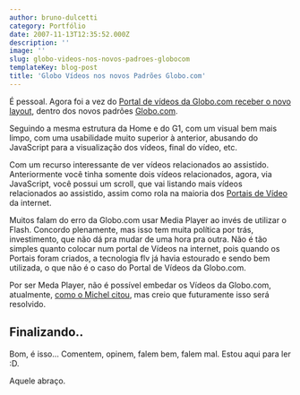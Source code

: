 ```yaml
---
author: bruno-dulcetti
category: Portfólio
date: 2007-11-13T12:35:52.000Z
description: ''
image: ''
slug: globo-videos-nos-novos-padroes-globocom
templateKey: blog-post
title: 'Globo Vídeos nos novos Padrões Globo.com'
---
```


É pessoal. Agora foi a vez do <a href="http://video.globo.com/">Portal de vídeos da Globo.com receber o novo layout</a>, dentro dos novos padrões <a href="http://www.globo.com/">Globo.com</a>.

Seguindo a mesma estrutura da Home e do G1, com um visual bem mais limpo, com uma usabilidade muito superior à anterior, abusando do JavaScript para a visualização dos vídeos, final do vídeo, etc.

Com um recurso interessante de ver vídeos relacionados ao assistido. Anteriormente você tinha somente dois vídeos relacionados, agora, via JavaScript, você possui um scroll, que vai listando mais vídeos relacionados ao assistido, assim como rola na maioria dos <a href="http://videolog.uol.com.br">Portais de Vídeo</a> da internet.

Muitos falam do erro da Globo.com usar Media Player ao invés de utilizar o Flash. Concordo plenamente, mas isso tem muita política por trás, investimento, que não dá pra mudar de uma hora pra outra. Não é tão simples quanto colocar num portal de Vídeos na internet, pois quando os Portais foram criados, a tecnologia flv já havia estourado e sendo bem utilizada, o que não é o caso do Portal de Vídeos da Globo.com.

Por ser Meda Player, não é possível embedar os Vídeos da Globo.com, atualmente, <a href="http://www.viuisso.com.br/2007/11/12/globocom-videos-andou-pra-frente/">como o Michel citou</a>, mas creio que futuramente isso será resolvido.

## Finalizando..

Bom, é isso... Comentem, opinem, falem bem, falem mal. Estou aqui para ler :D.

Aquele abraço.

